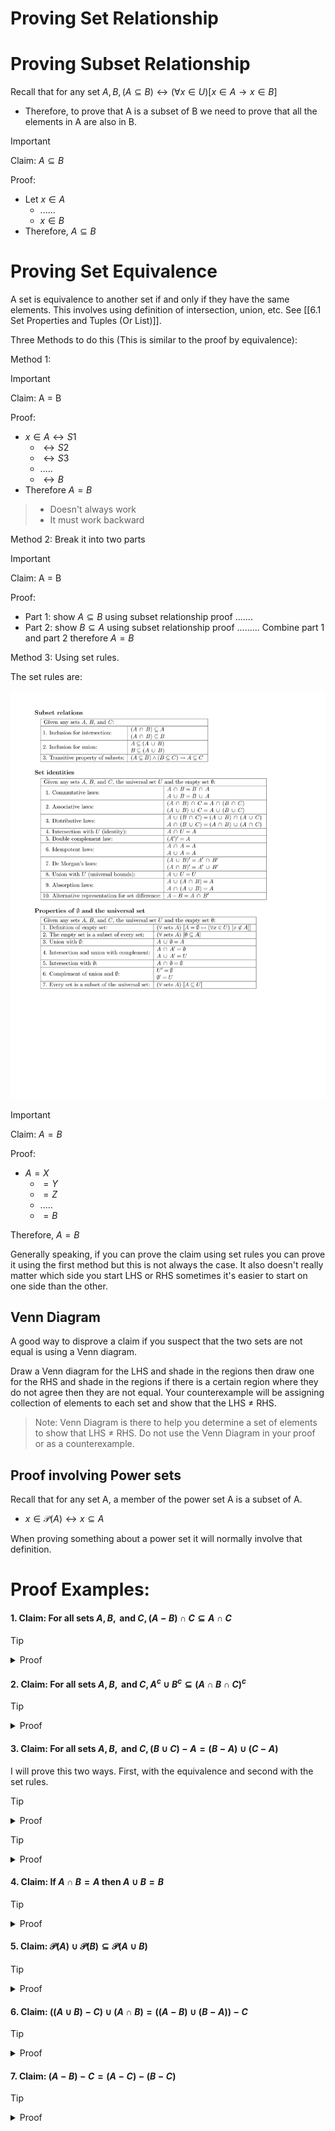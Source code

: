 
# Proving Set Relationship

# Proving Subset Relationship

Recall that for any set $A, B, (A \subseteq B) \leftrightarrow (\forall x \in U)[x \in A \to x \in B]$
- Therefore, to prove that A is a subset of B we need to prove that all the elements in A are also in B.


>[!important]
> 
>Claim: $A \subseteq B$
> 
>Proof: 
>- Let $x \in A$
>	- ......
>	- $x \in B$
>- Therefore, $A \subseteq B$

# Proving Set Equivalence

A set is equivalence to another set if and only if they have the same elements. This involves using definition of intersection, union, etc. See [[6.1 Set Properties and Tuples (Or List)]].

Three Methods to do this (This is similar to the proof by equivalence):

Method 1: 
>[!important]
>
>Claim: A = B
> 
>Proof: 
>- $x \in A \leftrightarrow S1$
>	- $\leftrightarrow S2$
>	- $\leftrightarrow S3$
>	- .....
>	- $\leftrightarrow B$
>- Therefore $A = B$

> - Doesn't always work
> - It must work backward



Method 2: Break it into two parts
>[!important]
> 
>Claim: A = B
>
>Proof: 
>- Part 1: show $A \subseteq B$ using subset relationship proof
>.......
>- Part 2: show $B \subseteq A$ using subset relationship proof
>.........
>Combine part 1 and part 2 therefore $A = B$

Method 3: Using set rules. 

The set rules are: 

![setRules.png](../assets/setRules.png)


>[!important]
> 
>Claim: $A = B$
>
>Proof: 
>- $A = X$
>	- $= Y$
>	- $= Z$
>	- .....
>	- $= B$
>
>Therefore, $A = B$

Generally speaking, if you can prove the claim using set rules you can prove it using the first method but this is not always the case. It also doesn't really matter which side you start LHS or RHS sometimes it's easier to start on one side than the other.
## Venn Diagram 

A good way to disprove a claim if you suspect that the two sets are not equal is using a Venn diagram. 

Draw a Venn diagram for the LHS and shade in the regions then draw one for the RHS and shade in the regions if there is a certain region where they do not agree then they are not equal. Your counterexample will be assigning collection of elements to each set and show that the LHS $\neq$ RHS.

> Note: Venn Diagram is there to help you determine a set of elements to show that LHS $\neq$ RHS. Do not use the Venn Diagram in your proof or as a counterexample. 



## Proof involving Power sets

Recall that for any set A, a member of the power set A is a subset of A. 
- $x \in \mathcal P(A) \leftrightarrow x \subseteq A$

When proving something about a power set it will normally involve that definition.



# Proof Examples: 

#### 1. Claim: For all sets $A, B, \text { and } C, (A - B) \cap C \subseteq A \cap C$

>[!tip]
> <details>
> <summary>Proof</summary>
> 
>Let $x \in (A - B) \cap C$, it suffices to show $x \in A \cap C$
>1. $x \in (A - B) \wedge x \in C$, definition of intersection
>2. $(x \in A \wedge x \notin B) \wedge x \in C$, definition of difference
>	- Disclaimer: line 1 and 2 are not interchangeable you need to do the line 1 first before line 2. This is because the logic $\wedge$ applies to statements not sets and $\cap$ applies to sets not statements. So, if you do difference first then that is wrong. $(x \in A \wedge x \notin B) \cap C$ is not correct since the LHS of $\cap$ is a statement that can be proven while the RHS is a set. 
>3. $x \in A \wedge x \in C$, specialization (yes, you can use rules of inteferences and logic rules)
>4. $x \in (A \cap C)$, definition of intersection, as desired $\blacksquare$
> </details>

#### 2. Claim: For all sets $A, B, \text { and } C, A^c \cup B^c \subseteq (A \cap B \cap C)^c$

> [!tip]
> <details>
> <summary>Proof</summary>
> 
>Let $x \in A^c \cup B^c$, it suffices to show $x \in (A \cap B \cap C)^c$
>1. $x \notin A \vee x \notin B$, definition of complement
>2. $x \notin A \vee x \notin B \vee x \notin C$, generalization 
>3. $\neg(x \in A \wedge x \in B \wedge x \in C)$, DeMorgan 
>4. $\neg (x \in (A \cap B \cap C))$
>5. $x \notin (A \cap B \cap C)$
>6. $x \in (A \cap B \cap C)^c$, definition of complement
>$\blacksquare$
> </details>



#### 3. Claim: For all sets $A, B, \text { and } C, (B \cup C) - A = (B - A) \cup (C - A)$

I will prove this two ways. First, with the equivalence and second with the set rules. 

> [!tip]
> <details>
> <summary>Proof</summary>
> 
>Let $x \in (B \cup C) - A$
>1. $\leftrightarrow x \in (B \cup C) \wedge x \notin A$
>2. $\leftrightarrow (x \in B \vee x \in C) \wedge x \notin A$, definition of union
>3. $\leftrightarrow (x \in B \wedge x \notin A) \vee (x \in C \wedge x \notin A)$, distribution
>4. $\leftrightarrow (x \in B - A) \vee (x \in C - A)$, definition of difference
>5. $\leftrightarrow x \in B - A) \cup (C - A)$, definition of union
>  
>As you can each step also works backwards. The only times it really doesn't is when it involves specialization or generalization those are only one way.
>$\blacksquare$
> </details>

> [!tip]
> <details>
> <summary>Proof</summary>
> 
>1. $(B \cup C) - A$
>2. $= (B \cup C) \cap A^c$, alternate set difference
>3. $= (B \cap A^c) \cup (C \cap A^c)$, distribution
>4. $= (B - A) \cup (C - A)$, alter. set diff $\blacksquare$
> </details>



#### 4. Claim: If $A \cap B = A$ then $A \cup B = B$

> [!tip]
> <details>
> <summary>Proof</summary>
>  
>Assume $A \cap B = A$<br> 
>Part 1: show $A \cup B \subseteq B$
>1. Let $x \in A \cup B$
>2. $x \in A \vee x \in B$
>3. $x \in (A \cap B) \vee x \in B$, by our assumption
>4. $(x \in A \wedge x \in B) \vee x \in B$
>5. $(x \in A \vee x \in B) \wedge (x \in B \vee x \in B)$, distribution
>6. $(x \in B \vee x \in B)$, specialization
>7. $(x \in B) \checkmark$
>
>Part 2: show $B \subseteq A \cup B$
>1. Let $x \in B$
>2. $x \in B \vee x \in A$, generalization 
>3. $x \in A \cup B \checkmark$
>
>Therefore, combining part 1 and 2, the claim holds. $\blacksquare$
> </details>

#### 5. Claim: $\mathcal P(A) \cup \mathcal P(B) \subseteq \mathcal P(A \cup B)$

> [!tip]
> <details>
> <summary>Proof</summary>
>  
>Let $x \in \mathcal P(A) \cup \mathcal P(B)$, it suffices to show that $x \in \mathcal P(A \cup B)$
>1. $x \in \mathcal P(A) \vee x\in \mathcal P(B)$
>2. $x \subseteq A \vee x \subseteq B$, definition of power set
>3. let $y \in x$
>4. since $x \subseteq A \vee x \subseteq B, y \in A \vee y \in B$
>5. $y \in A \cup B$
>6. $y \in x \to y \in A \cup B$, so $x \subseteq A \cup B$
>7. $x \in \mathcal P(A \cup B)$, definition of power set $\blacksquare$
> </details>

#### 6. Claim: $((A \cup B) − C) \cup (A \cap B) = ((A − B) \cup (B − A)) − C$

> [!tip]
> <details>
> <summary>Proof</summary>
>  
>This is false: 
>
>Let:
>1. $A = \{1, 2\}$
>2. $B = \{2\}$
>3. $C = \{3\}$
>4. $((A \cup B) - C) \cup (A \cap B) \overset{?}{=} ((A - B) \cup (B - A))-C$
>5. $(\{1, 2\} - \{3\}) \cup (\{2\}) \overset{?}{=} ((\{1, 2\} - \{2\}) \cup (\{2\} - \{1, 2\}))-\{3\}$
>6. $\{1, 2\} \overset{?}{=} (\{1\} \cup \varnothing)-\{3\}$
>7. $\{1, 2\} \overset{?}{=} \{1\}-\{3\}$
>8. $\{1, 2\} \neq \{1\} \blacksquare$
> </details>


#### 7. Claim: $(A - B) - C = (A - C) - (B - C)$

> [!tip]
> <details>
> <summary>Proof</summary>
> 
>Start at the RHS:
>1. $(A - C) - (B - C)$
>2. $= (A \cap C^c) \cap (B \cap C^c)^c$
>3. $= (A \cap C^c) \cap (B^c \cup C)$
>4. $= (A \cap C^c \cap B^c) \cup (A \cap C^c \cap C)$
>5. $= (A \cap C^c \cap B^c) \cup (A \cap \varnothing)$
>6. $= (A \cap C^c \cap B^c) \cup \varnothing$
>7. $= (A \cap C^c \cap B^c)$
>8. $= (A - C) - B$ 
> </details>